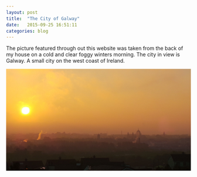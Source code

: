 ```yaml
---
layout: post
title:  "The City of Galway"
date:   2015-09-25 16:51:11
categories: blog
---
```


The picture featured through out this website was taken from the back of my house on a cold and clear foggy winters morning. The city in view is Galway. A small city on the west coast of Ireland.


<div class="honeycombpic">
<img src="https://github.com/bawn92/bawn92.github.io/blob/master/assets/img/galway-orginal.JPG?raw=true"/>
</div>
